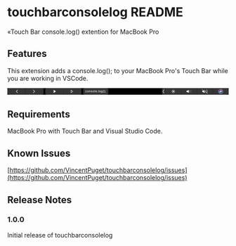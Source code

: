 # touchbarconsolelog README

«Touch Bar console.log() extention for MacBook Pro

## Features

This extension adds a console.log(); to your MacBook Pro's Touch Bar while you are working in VSCode.

![Touchbar Example](images/touchbar.png)

## Requirements

MacBook Pro with Touch Bar and Visual Studio Code.

## Known Issues

[https://github.com/VincentPuget/touchbarconsolelog/issues](https://github.com/VincentPuget/touchbarconsolelog/issues)

## Release Notes

### 1.0.0

Initial release of touchbarconsolelog

